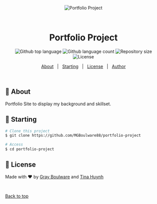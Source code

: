 <div align="center" id="top"> 
  <img src="./.github/app.gif" alt="Portfolio Project" />

  &#xa0;

  <!-- <a href="https://portfolioproject.netlify.app">Demo</a> -->
</div>

<h1 align="center">Portfolio Project</h1>

<p align="center">
  <img alt="Github top language" src="https://img.shields.io/github/languages/top/MGBoulware88/portfolio-project?color=56BEB8">

  <img alt="Github language count" src="https://img.shields.io/github/languages/count/MGBoulware88/portfolio-project?color=56BEB8">

  <img alt="Repository size" src="https://img.shields.io/github/repo-size/MGBoulware88/portfolio-project?color=56BEB8">

  <img alt="License" src="https://img.shields.io/github/license/MGBoulware88/portfolio-project?color=56BEB8">

  <!-- <img alt="Github issues" src="https://img.shields.io/github/issues/MGBoulware88/portfolio-project?color=56BEB8" /> -->

  <!-- <img alt="Github forks" src="https://img.shields.io/github/forks/MGBoulware88/portfolio-project?color=56BEB8" /> -->

  <!-- <img alt="Github stars" src="https://img.shields.io/github/stars/MGBoulware88/portfolio-project?color=56BEB8" /> -->
</p>

<!-- Status -->

<!-- <h4 align="center"> 
	🚧 Gray's Portfolio Project 🚀 Under construction...  🚧
</h4> 

<hr> -->

<p align="center">
  <a href="#dart-about">About</a> &#xa0; | &#xa0; 
  <a href="#checkered_flag-starting">Starting</a> &#xa0; | &#xa0;
  <a href="#memo-license">License</a> &#xa0; | &#xa0;
  <a href="https://github.com/MGBoulware88" target="_blank">Author</a>
</p>

<br>

## :dart: About ##

Portfolio Site to display my background and skillset.

## :checkered_flag: Starting ##

```bash
# Clone this project
$ git clone https://github.com/MGBoulware88/portfolio-project

# Access
$ cd portfolio-project
```

## :memo: License ##

Made with :heart: by <a href="https://github.com/MGBoulware88" target="_blank">Gray Boulware</a> and <a href="https://github.com/tmchuynh" target="_blank">Tina Huynh</a>

&#xa0;

<a href="#top">Back to top</a>
